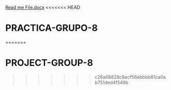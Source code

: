 [Read me File.docx](https://github.com/user-attachments/files/17981429/Read.me.File.docx)
<<<<<<< HEAD
# PRACTICA-GRUPO-8

=======
# PROJECT-GROUP-8
>>>>>>> c26a68828c8ecf56ebbbb81ca0ab751ded4f549b

